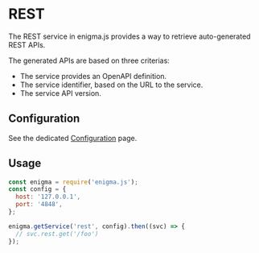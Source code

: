 # REST

The REST service in enigma.js provides a way to retrieve auto-generated REST APIs.

The generated APIs are based on three criterias:

* The service provides an OpenAPI definition.
* The service identifier, based on the URL to the service.
* The service API version.

## Configuration

See the dedicated [Configuration](configuration.md) page.

## Usage

```js
const enigma = require('enigma.js');
const config = {
  host: '127.0.0.1',
  port: '4848',
};

enigma.getService('rest', config).then((svc) => {
  // svc.rest.get('/foo')
});
```
